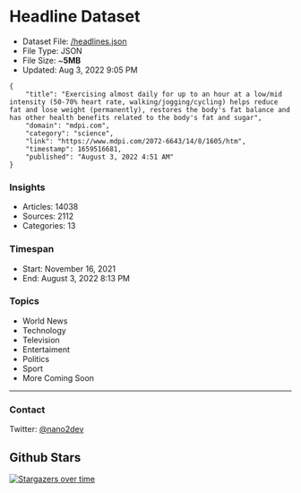 # Headline Dataset

- Dataset File: [/headlines.json](https://raw.githubusercontent.com/fwd/news/master/headlines.json) 
- File Type: JSON
- File Size: ~**5MB**
- Updated: Aug 3, 2022 9:05 PM

```
{
    "title": "Exercising almost daily for up to an hour at a low/mid intensity (50-70% heart rate, walking/jogging/cycling) helps reduce fat and lose weight (permanently), restores the body's fat balance and has other health benefits related to the body's fat and sugar",
    "domain": "mdpi.com",
    "category": "science",
    "link": "https://www.mdpi.com/2072-6643/14/8/1605/htm",
    "timestamp": 1659516681,
    "published": "August 3, 2022 4:51 AM"
}
```

### Insights

- Articles: 14038
- Sources: 2112
- Categories: 13

### Timespan

- Start: November 16, 2021
- End: August 3, 2022 8:13 PM

### Topics

- World News
- Technology
- Television
- Entertaiment
- Politics
- Sport
- More Coming Soon

---

### Contact 

Twitter: [@nano2dev](https://twitter.com/nano2dev)

## Github Stars

[![Stargazers over time](https://starchart.cc/fwd/news.svg)](https://starchart.cc/fwd/news)
	